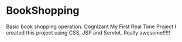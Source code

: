 BookShopping
============

Basic book shopping operation. Cognizant My First Real Time Project
I created this project using CSS, JSP and Servlet. Really awesome!!!!!
